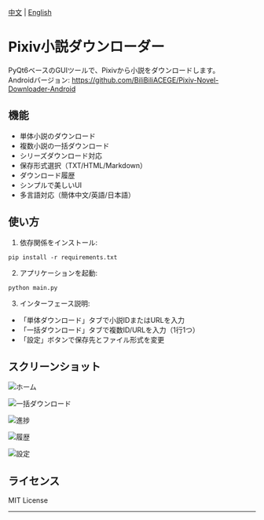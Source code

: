[中文](README.md) | [English](README_en.md)
# Pixiv小説ダウンローダー

PyQt6ベースのGUIツールで、Pixivから小説をダウンロードします。   
Androidバージョン: https://github.com/BiliBiliACEGE/Pixiv-Novel-Downloader-Android

## 機能

- 単体小説のダウンロード
- 複数小説の一括ダウンロード
- シリーズダウンロード対応
- 保存形式選択（TXT/HTML/Markdown）
- ダウンロード履歴
- シンプルで美しいUI
- 多言語対応（簡体中文/英語/日本語）

## 使い方

1. 依存関係をインストール:
```
pip install -r requirements.txt
```

2. アプリケーションを起動:
```
python main.py
```

3. インターフェース説明:
- 「単体ダウンロード」タブで小説IDまたはURLを入力
- 「一括ダウンロード」タブで複数ID/URLを入力（1行1つ）
- 「設定」ボタンで保存先とファイル形式を変更

## スクリーンショット

![ホーム](https://github.com/user-attachments/assets/809e0659-cd85-4bed-a09c-9ca1561422a5)

![一括ダウンロード](https://github.com/user-attachments/assets/8a4da86d-fe6f-491b-9473-5895b5fb56fb)

![進捗](https://github.com/user-attachments/assets/0847b485-ac4d-4af7-87ec-d5671946090c)

![履歴](https://github.com/user-attachments/assets/d1620a5d-4205-4bac-bbfd-c25a42d8937b)

![設定](https://github.com/user-attachments/assets/454bea2e-0def-470c-bf04-d6f1f0adf96d)

## ライセンス

MIT License

---
